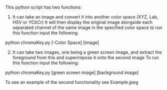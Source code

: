 This python script has two functions:

1. It can take an image and convert it into another color space (XYZ, Lab, HSV or YCbCr)
It will then display the original image alongside each separated channel of the same image in the specified color space
to run this function input the following

python chromaKey.py [-Color Space] [image]

2. It can take two images, one being a green screen image, and extract the foreground from this and superimpose it onto the second image
To run this function input the following:

python chromaKey.py [green screen image] [background image]

To see an example of the second functionality see Example.jpeg
